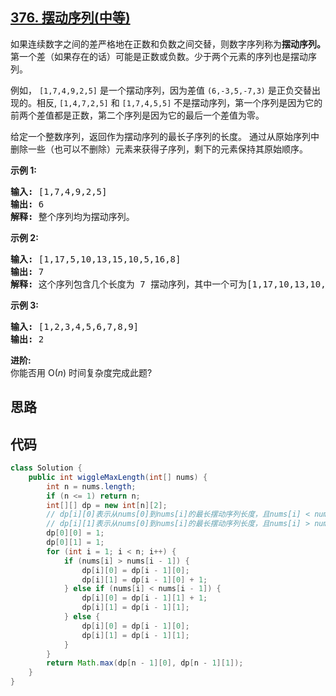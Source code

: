 ## [376. 摆动序列(中等)](https://leetcode-cn.com/problems/wiggle-subsequence/)
<div class="notranslate"><p>如果连续数字之间的差严格地在正数和负数之间交替，则数字序列称为<strong>摆动序列。</strong>第一个差（如果存在的话）可能是正数或负数。少于两个元素的序列也是摆动序列。</p>

<p>例如，&nbsp;<code>[1,7,4,9,2,5]</code> 是一个摆动序列，因为差值 <code>(6,-3,5,-7,3)</code>&nbsp;是正负交替出现的。相反, <code>[1,4,7,2,5]</code>&nbsp;和&nbsp;<code>[1,7,4,5,5]</code> 不是摆动序列，第一个序列是因为它的前两个差值都是正数，第二个序列是因为它的最后一个差值为零。</p>

<p>给定一个整数序列，返回作为摆动序列的最长子序列的长度。 通过从原始序列中删除一些（也可以不删除）元素来获得子序列，剩下的元素保持其原始顺序。</p>

<p><strong>示例 1:</strong></p>

<pre><strong>输入: </strong>[1,7,4,9,2,5]
<strong>输出: </strong>6 
<strong>解释: </strong>整个序列均为摆动序列。
</pre>

<p><strong>示例 2:</strong></p>

<pre><strong>输入: </strong>[1,17,5,10,13,15,10,5,16,8]
<strong>输出: </strong>7
<strong>解释: </strong>这个序列包含几个长度为 7 摆动序列，其中一个可为[1,17,10,13,10,16,8]。</pre>

<p><strong>示例 3:</strong></p>

<pre><strong>输入: </strong>[1,2,3,4,5,6,7,8,9]
<strong>输出: </strong>2</pre>

<p><strong>进阶:</strong><br>
你能否用&nbsp;O(<em>n</em>) 时间复杂度完成此题?</p>
</div>

## 思路


## 代码
```java
class Solution {
    public int wiggleMaxLength(int[] nums) {
        int n = nums.length;
        if (n <= 1) return n;
        int[][] dp = new int[n][2];
        // dp[i][0]表示从nums[0]到nums[i]的最长摆动序列长度，且nums[i] < nums[i - 1]
        // dp[i][1]表示从nums[0]到nums[i]的最长摆动序列长度，且nums[i] > nums[i - 1 ]。
        dp[0][0] = 1;
        dp[0][1] = 1;
        for (int i = 1; i < n; i++) {
            if (nums[i] > nums[i - 1]) {
                dp[i][0] = dp[i - 1][0];
                dp[i][1] = dp[i - 1][0] + 1;
            } else if (nums[i] < nums[i - 1]) {
                dp[i][0] = dp[i - 1][1] + 1;
                dp[i][1] = dp[i - 1][1];
            } else {
                dp[i][0] = dp[i - 1][0];
                dp[i][1] = dp[i - 1][1];
            }
        }
        return Math.max(dp[n - 1][0], dp[n - 1][1]);
    }
}
```
